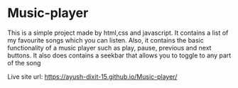 # Music-player
This is a simple project made by html,css and javascript.
It contains a list of my favourite songs which you can listen. 
Also, it contains the basic functionality of a music player such as play, pause, previous and next buttons.
It also does contains a seekbar that allows you to toggle to any part of the song


Live site url: https://ayush-dixit-15.github.io/Music-player/
